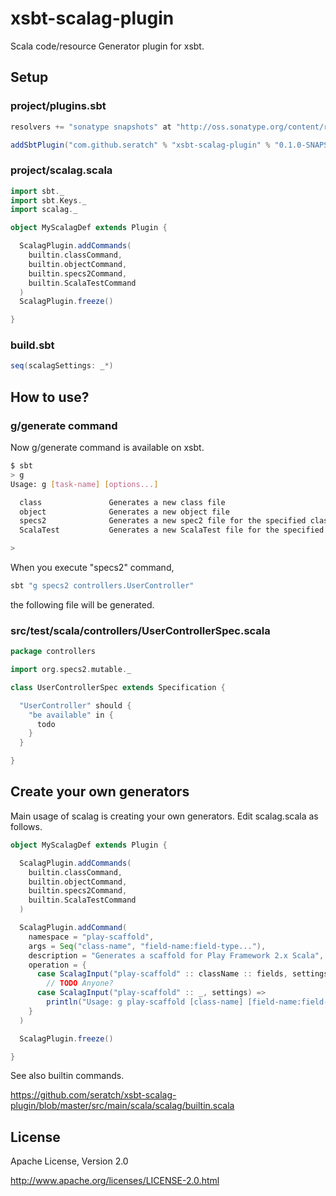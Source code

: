# xsbt-scalag-plugin 

Scala code/resource Generator plugin for xsbt.

## Setup

### project/plugins.sbt

```scala
resolvers += "sonatype snapshots" at "http://oss.sonatype.org/content/repositories/snapshots"

addSbtPlugin("com.github.seratch" % "xsbt-scalag-plugin" % "0.1.0-SNAPSHOT")
```

### project/scalag.scala

```scala
import sbt._
import sbt.Keys._
import scalag._

object MyScalagDef extends Plugin {

  ScalagPlugin.addCommands(
    builtin.classCommand,
    builtin.objectCommand,
    builtin.specs2Command,
    builtin.ScalaTestCommand
  )
  ScalagPlugin.freeze()

}
```

### build.sbt

```scala
seq(scalagSettings: _*)
```

## How to use?

### g/generate command

Now g/generate command is available on xsbt.

```sh
$ sbt
> g
Usage: g [task-name] [options...] 

  class               Generates a new class file
  object              Generates a new object file
  specs2              Generates a new spec2 file for the specified class
  ScalaTest           Generates a new ScalaTest file for the specified class

>
```

When you execute "specs2" command,

```sh
sbt "g specs2 controllers.UserController"
```

the following file will be generated.

### src/test/scala/controllers/UserControllerSpec.scala

```scala
package controllers

import org.specs2.mutable._

class UserControllerSpec extends Specification {

  "UserController" should {
    "be available" in {
      todo
    }
  }

}
```

## Create your own generators

Main usage of scalag is creating your own generators. Edit scalag.scala as follows.

```scala
object MyScalagDef extends Plugin {

  ScalagPlugin.addCommands(
    builtin.classCommand,
    builtin.objectCommand,
    builtin.specs2Command,
    builtin.ScalaTestCommand
  )

  ScalagPlugin.addCommand(
    namespace = "play-scaffold",
    args = Seq("class-name", "field-name:field-type..."),
    description = "Generates a scaffold for Play Framework 2.x Scala",
    operation = { 
      case ScalagInput("play-scaffold" :: className :: fields, settings) =>
        // TODO Anyone?
      case ScalagInput("play-scaffold" :: _, settings) =>
        println("Usage: g play-scaffold [class-name] [field-name:field-type ...]")
    }
  )

  ScalagPlugin.freeze()

}
```

See also builtin commands.

https://github.com/seratch/xsbt-scalag-plugin/blob/master/src/main/scala/scalag/builtin.scala


## License

Apache License, Version 2.0

http://www.apache.org/licenses/LICENSE-2.0.html


